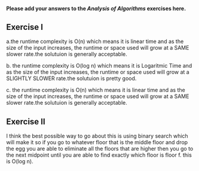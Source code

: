 #### Please add your answers to the **_Analysis of Algorithms_** exercises here.

## Exercise I

a.the runtime complexity is O(n) which means it is linear time and as the size of the input increases, the runtime or space used will grow at a SAME slower rate.the solutuion is generally acceptable.

b. the runtime complexity is O(log n) which means it is Logaritmic Time and as the size of the input increases, the runtime or space used will grow at a SLIGHTLY SLOWER rate.the solutuion is pretty good.

c. the runtime complexity is O(n) which means it is linear time and as the size of the input increases, the runtime or space used will grow at a SAME slower rate.the solutuion is generally acceptable.

## Exercise II

I think the best possible way to go about this is using binary search which will make it so if you go to whatever floor that is the middle floor and drop the egg you are able to eliminate all the floors that are higher then you go to the next midpoint until you are able to find exactly which floor is floor f. this is O(log n).
